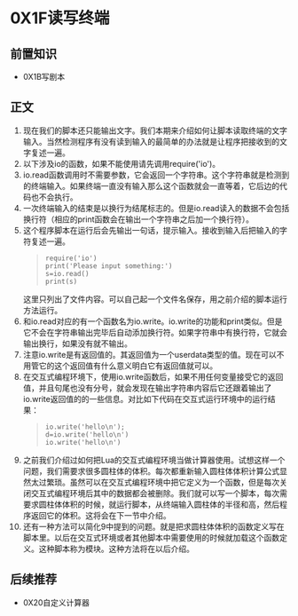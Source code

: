 # 0X1F读写终端
## 前置知识
* 0X1B写剧本
## 正文
1. 现在我们的脚本还只能输出文字。我们本期来介绍如何让脚本读取终端的文字输入。当然检测程序有没有读到输入的最简单的办法就是让程序把接收到的文字复述一遍。
2. 以下涉及io的函数，如果不能使用请先调用require('io')。
3. io.read函数调用时不需要参数，它会返回一个字符串。这个字符串就是检测到的终端输入。如果终端一直没有输入那么这个函数就会一直等着，它后边的代码也不会执行。
4. 一次终端输入的结束是以换行为结尾标志的。但是io.read读入的数据不会包括换行符（相应的print函数会在输出一个字符串之后加一个换行符）。
5. 这个程序脚本在运行后会先输出一句话，提示输入。接收到输入后把输入的字符复述一遍。
    >```
    >require('io')
    >print('Please input something:')
    >s=io.read()
    >print(s)
    >```
    这里只列出了文件内容。可以自己起一个文件名保存，用之前介绍的脚本运行方法运行。
6. 和io.read对应的有一个函数名为io.write。io.write的功能和print类似。但是它不会在字符串输出完毕后自动添加换行符。如果字符串中有换行符，它就会输出换行，如果没有就不输出。
7. 注意io.write是有返回值的。其返回值为一个userdata类型的值。现在可以不用管它的这个返回值有什么意义明白它有返回值就可以。
8. 在交互式编程环境下，使用io.write函数后，如果不用任何变量接受它的返回值，并且句尾也没有分号，就会发现在输出字符串内容后它还跟着输出了io.write返回值的的一些信息。对比如下代码在交互式运行环境中的运行结果：
    >```
    >io.write('hello\n');
    >d=io.write('hello\n')
    >io.write('hello\n')
    >```
9. 之前我们介绍过如何把Lua的交互式编程环境当做计算器使用。试想这样一个问题，我们需要求很多圆柱体的体积。每次都重新输入圆柱体体积计算公式显然太过繁琐。虽然可以在交互式编程环境中把它定义为一个函数，但是每次关闭交互式编程环境后其中的数据都会被删除。我们就可以写一个脚本，每次需要求圆柱体体积的时候，就运行脚本，从终端输入圆柱体的半径和高，然后程序返回它的体积。这将会在下一节中介绍。
10. 还有一种方法可以简化9中提到的问题。就是把求圆柱体体积的函数定义写在脚本里。以后在交互式环境或者其他脚本中需要使用的时候就加载这个函数定义。这种脚本称为模块。这种方法将在以后介绍。
## 后续推荐
* 0X20自定义计算器